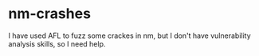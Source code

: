 # nm-crashes

I have used AFL to fuzz some crackes in nm, but I don't have vulnerability analysis skills, so I need help.
